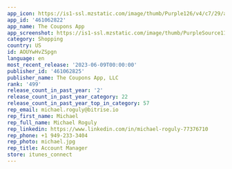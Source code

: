 ```yaml
---
app_icon: https://is1-ssl.mzstatic.com/image/thumb/Purple126/v4/c7/29/a1/c729a171-18fd-99c5-0472-7e6042ec74f0/AppIcon-0-1x_U007emarketing-0-7-0-85-220.png/1024x1024bb.png
app_id: '461062822'
app_name: The Coupons App
app_screenshot: https://is1-ssl.mzstatic.com/image/thumb/PurpleSource116/v4/83/d3/f5/83d3f5f6-9ceb-bc0f-8c36-bdf95c55c20d/98f36fb0-1ec3-477b-83c3-26cb9e30fb26_1.png/1284x2778bb.png
category: Shopping
country: US
id: AOUYwHvZSpgn
language: en
most_recent_release: '2023-06-09T00:00:00'
publisher_id: '461062825'
publisher_name: The Coupons App, LLC
rank: '499'
release_count_in_past_year: '2'
release_count_in_past_year_category: 22
release_count_in_past_year_top_in_category: 57
rep_email: michael.roguly@bitrise.io
rep_first_name: Michael
rep_full_name: Michael Roguly
rep_linkedin: https://www.linkedin.com/in/michael-roguly-77376710
rep_phone: +1 949-233-3404
rep_photo: michael.jpg
rep_title: Account Manager
store: itunes_connect
---
```

